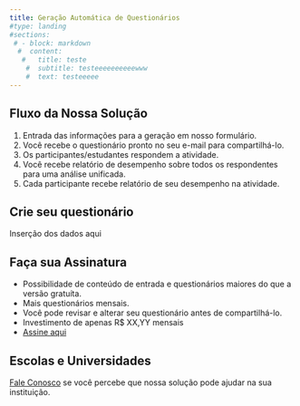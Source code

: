 ```yaml
---
title: Geração Automática de Questionários 
#type: landing
#sections:
 # - block: markdown
  #  content:
   #   title: teste
    #  subtitle: testeeeeeeeeeewww
    #  text: testeeeee
---
```


## Fluxo da Nossa Solução

1. Entrada das informações para a geração em nosso formulário.
2. Você recebe o questionário pronto no seu e-mail para compartilhá-lo.
3. Os participantes/estudantes respondem a atividade.
4. Você recebe relatório de desempenho sobre todos os respondentes para uma análise unificada.
5. Cada participante recebe relatório de seu desempenho na atividade.

## Crie seu questionário

Inserção dos dados aqui


## Faça sua Assinatura

- Possibilidade de conteúdo de entrada e questionários maiores do que a versão gratuíta.
- Mais questionários mensais.
- Você pode revisar e alterar seu questionário antes de compartilhá-lo.
- Investimento de apenas R$ XX,YY mensais
- [Assine aqui](https://www.exemplo.com)

## Escolas e Universidades

[Fale Conosco](/fale_conosco/) se você percebe que nossa solução pode ajudar na sua instituição.